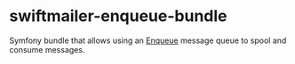 # swiftmailer-enqueue-bundle
Symfony bundle that allows using an [Enqueue](https://github.com/php-enqueue/enqueue-bundle) message queue to spool and consume messages.
